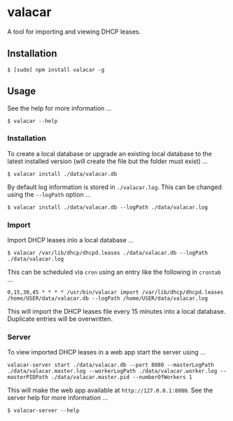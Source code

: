 # valacar

A tool for importing and viewing DHCP leases.

## Installation

	$ [sudo] npm install valacar -g

## Usage
See the help for more information ...

	$ valacar --help

### Installation
To create a local database or upgrade an existing local database to the latest installed version (will create the file but the folder must exist) ...

	$ valacar install ./data/valacar.db

By default log information is stored in `./valacar.log`.  This can be changed using the `--logPath` option ...

	$ valacar install ./data/valacar.db --logPath ./data/valacar.log

### Import
Import DHCP leases inlo a local database ...

	$ valacar /var/lib/dhcp/dhcpd.leases ./data/valacar.db --logPath ./data/valacar.log

This can be scheduled via `cron` using an entry like the following in `crontab` ...

	0,15,30,45 * * * * /usr/bin/valacar import /var/lib/dhcp/dhcpd.leases /home/USER/data/valacar.db --logPath /home/USER/data/valacar.log

This will import the DHCP leases file every 15 minutes into a local database.  Duplicate entries will be overwritten.

### Server
To view imported DHCP leases in a web app start the server using ...

	valacar-server start ./data/valacar.db --port 8080 --masterLogPath ./data/valacar.master.log --workerLogPath ./data/valacar.worker.log --masterPIDPath ./data/valacar.master.pid --numberOfWorkers 1

This will make the web app available at `http://127.0.0.1:8080`.  See the server help for more information ...

	$ valacar-server --help
